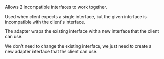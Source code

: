 Allows 2 incompatible interfaces to work together.

Used when client expects a single interface, but the given interface is incompatible with the client's interface.

The adapter wraps the existing interface with a new interface that the client can use.

We don't need to change the existing interface, we just need to create a new adapter interface that the client can use.
